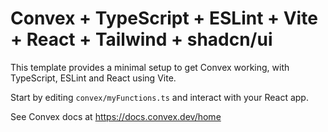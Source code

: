 # Convex + TypeScript + ESLint + Vite + React + Tailwind + shadcn/ui

This template provides a minimal setup to get Convex working, with TypeScript,
ESLint and React using Vite.

Start by editing `convex/myFunctions.ts` and interact with your React app.

See Convex docs at https://docs.convex.dev/home
